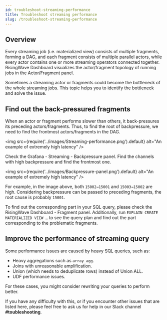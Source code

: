 ```yaml
---
id: troubleshoot-streaming-performance
title: Troubleshoot streaming performance
slug: /troubleshoot-streaming-performance
---
```

<head>
  <link rel="canonical" href="https://docs.risingwave.com/docs/current/troubleshoot-streaming-performance/" />
</head>

## Overview

Every streaming job (i.e. materialized view) consists of multiple fragments, forming a DAG, and each fragment consists of multiple parallel actors, while every actor contains one or more streaming operators connected together. RisingWave Dashboard visualizes the actor/fragment topology of running jobs in the Actor/Fragment panel.

Sometimes a streaming actor or fragments could become the bottleneck of the whole streaming jobs. This topic helps you to identify the bottleneck and solve the issue.

## Find out the back-pressured fragments

When an actor or fragment performs slower than others, it back-pressures its preceding actors/fragments. Thus, to find the root of backpressure, we need to find the frontmost actors/fragments in the DAG.

<img
  src={require('../images/Streaming-performance.png').default}
  alt="An example of extremely high latency"
/>

Check the Grafana - Streaming - Backpressure panel. Find the channels with high backpressure and find the frontmost one.

<img
  src={require('../images/Backpressure-panel.png').default}
  alt="An example of extremely high latency"
/>

For example, in the image above, both `15002→15001` and `15003→15002` are high. Considering backpressure can be passed to preceding fragments, the root cause is probably `15001`.

To find out the corresponding part in your SQL query, please check the RisingWave Dashboard -  Fragment panel. Additionally, run `EXPLAIN CREATE MATERIALIZED VIEW …` to see the query plan and find out the part corresponding to the problematic fragments.

## Improve the performance of streaming query

Some performance issues are caused by heavy SQL queries, such as:

- Heavy aggregations such as `array_agg`.
- Joins with unreasonable amplification.
- Union (which needs to deduplicate rows) instead of Union ALL.
- UDF performance issues.

For these cases, you might consider rewriting your queries to perform better.

If you have any difficulty with this, or if you encounter other issues that are listed here, please feel free to ask us for help in our Slack channel **#toubleshooting**.